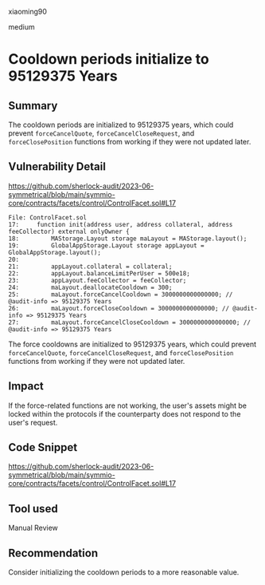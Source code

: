 xiaoming90

medium

# Cooldown periods initialize to 95129375 Years

## Summary

The cooldown periods are initialized to 95129375 years, which could prevent `forceCancelQuote`, `forceCancelCloseRequest`, and `forceClosePosition` functions from working if they were not updated later.

## Vulnerability Detail

https://github.com/sherlock-audit/2023-06-symmetrical/blob/main/symmio-core/contracts/facets/control/ControlFacet.sol#L17

```solidity
File: ControlFacet.sol
17:     function init(address user, address collateral, address feeCollector) external onlyOwner {
18:         MAStorage.Layout storage maLayout = MAStorage.layout();
19:         GlobalAppStorage.Layout storage appLayout = GlobalAppStorage.layout();
20: 
21:         appLayout.collateral = collateral;
22:         appLayout.balanceLimitPerUser = 500e18;
23:         appLayout.feeCollector = feeCollector;
24:         maLayout.deallocateCooldown = 300;
25:         maLayout.forceCancelCooldown = 3000000000000000; // @audit-info => 95129375 Years
26:         maLayout.forceCloseCooldown = 3000000000000000; // @audit-info => 95129375 Years
27:         maLayout.forceCancelCloseCooldown = 3000000000000000; // @audit-info => 95129375 Years
```

The force cooldowns are initialized to 95129375 years, which could prevent `forceCancelQuote`, `forceCancelCloseRequest`, and `forceClosePosition` functions from working if they were not updated later.

## Impact

If the force-related functions are not working, the user's assets might be locked within the protocols if the counterparty does not respond to the user's request.

## Code Snippet

https://github.com/sherlock-audit/2023-06-symmetrical/blob/main/symmio-core/contracts/facets/control/ControlFacet.sol#L17

## Tool used

Manual Review

## Recommendation

Consider initializing the cooldown periods to a more reasonable value.